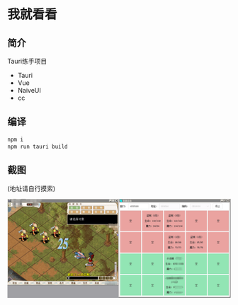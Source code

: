 # 我就看看

## 简介

Tauri练手项目

* Tauri
* Vue
* NaiveUI
* cc

## 编译

```
npm i
npm run tauri build
```

## 截图

(地址请自行摸索)

![just-watch](./screenshots/just-watch.png)
